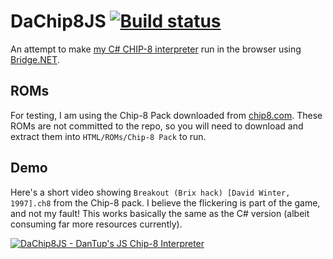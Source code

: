 # DaChip8JS [![Build status](https://ci.appveyor.com/api/projects/status/github/DanTup/DaChip8JS?svg=true)](https://ci.appveyor.com/project/DanTup/dachip8js)

An attempt to make [my C# CHIP-8 interpreter](https://github.com/DanTup/DaChip8) run in the browser using [Bridge.NET](http://bridge.net/).

## ROMs

For testing, I am using the Chip-8 Pack downloaded from [chip8.com](http://www.chip8.com/?page=109). These ROMs are not committed to the repo, so you will need to download and extract them into `HTML/ROMs/Chip-8 Pack` to run.

## Demo

Here's a short video showing `Breakout (Brix hack) [David Winter, 1997].ch8` from the Chip-8 pack. I believe the flickering is part of the game, and not my fault! This works basically the same as the C# version (albeit consuming far more resources currently).

[![DaChip8JS - DanTup's JS Chip-8 Interpreter](http://img.youtube.com/vi/tDgoDhCumPg/0.jpg)](http://www.youtube.com/watch?v=tDgoDhCumPg "DaChip8JS - DanTup's JS Chip-8 Interpreter")

